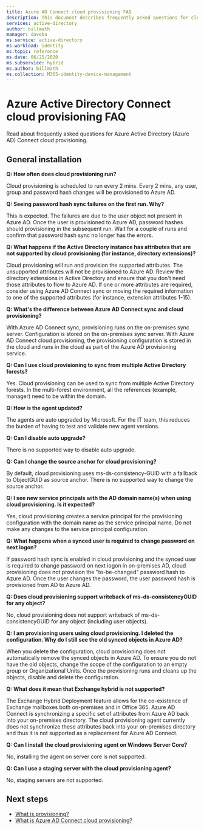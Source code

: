 ```yaml
---
title: Azure AD Connect cloud provisioning FAQ
description: This document describes frequently asked questions for cloud provisioning.
services: active-directory
author: billmath
manager: daveba
ms.service: active-directory
ms.workload: identity
ms.topic: reference
ms.date: 06/25/2020
ms.subservice: hybrid
ms.author: billmath
ms.collection: M365-identity-device-management
---
```

# Azure Active Directory Connect cloud provisioning FAQ

Read about frequently asked questions for Azure Active Directory (Azure AD) Connect cloud provisioning.

## General installation

**Q: How often does cloud provisioning run?**

Cloud provisioning is scheduled to run every 2 mins. Every 2 mins, any user, group and password hash changes will be provisioned to Azure AD.

**Q: Seeing password hash sync failures on the first run. Why?**

This is expected. The failures are due to the user object not present in Azure AD. Once the user is provisioned to Azure AD, password hashes should provisioning in the subsequent run. Wait for a couple of runs and confirm that password hash sync no longer has the errors.

**Q: What happens if the Active Directory instance has attributes that are not supported by cloud provisioning (for instance, directory extensions)?**

Cloud provisioning will run and provision the supported attributes. The unsupported attributes will not be provisioned to Azure AD. Review the directory extensions in Active Directory and ensure that you don't need those attributes to flow to Azure AD. If one or more attributes are required, consider using Azure AD Connect sync or moving the required information to one of the supported attributes (for instance, extension attributes 1-15).

**Q: What's the difference between Azure AD Connect sync and cloud provisioning?**

With Azure AD Connect sync, provisioning runs on the on-premises sync server. Configuration is stored on the on-premises sync server. With Azure AD Connect cloud provisioning, the provisioning configuration is stored in the cloud and runs in the cloud as part of the Azure AD provisioning service. 

**Q: Can I use cloud provisioning to sync from multiple Active Directory forests?**

Yes. Cloud provisioning can be used to sync from multiple Active Directory forests. In the multi-forest environment, all the references (example, manager) need to be within the domain.  

**Q: How is the agent updated?**

The agents are auto upgraded by Microsoft. For the IT team, this reduces the burden of having to test and validate new agent versions. 

**Q: Can I disable auto upgrade?**

There is no supported way to disable auto upgrade.

**Q: Can I change the source anchor for cloud provisioning?**

By default, cloud provisioning uses ms-ds-consistency-GUID with a fallback to ObjectGUID as source anchor. There is no supported way to change the source anchor.

**Q: I see new service principals with the AD domain name(s) when using cloud provisioning. Is it expected?**

Yes, cloud provisioning creates a service principal for the provisioning configuration with the domain name as the service principal name. Do not make any changes to the service principal configuration.

**Q: What happens when a synced user is required to change password on next logon?**

If password hash sync is enabled in cloud provisioning and the synced user is required to change password on next logon in on-premises AD, cloud provisioning does not provision the "to-be-changed" password hash to Azure AD. Once the user changes the password, the user password hash is provisioned from AD to Azure AD.

**Q: Does cloud provisioning support writeback of ms-ds-consistencyGUID for any object?**

No, cloud provisioning does not support writeback of ms-ds-consistencyGUID for any object (including user objects). 

**Q: I am provisioning users using cloud provisioning. I deleted the configuration. Why do I still see the old synced objects in Azure AD?** 

When you delete the configuration, cloud provisioning does not automatically remove the synced objects in Azure AD. To ensure you do not have the old objects, change the scope of the configuration to an empty group or Organizational Units. Once the provisioning runs and cleans up the objects, disable and delete the  configuration. 

**Q:  What does it mean that Exchange hybrid is not supported?**

The Exchange Hybrid Deployment feature allows for the co-existence of Exchange mailboxes both on-premises and in Office 365. Azure AD Connect is synchronizing a specific set of attributes from Azure AD back into your on-premises directory.  The cloud provisioning agent currently does not synchronize these attributes back into your on-premises directory and thus it is not supported as a replacement for Azure AD Connect.

**Q:  Can I install the cloud provisioning agent on Windows Server Core?**

No, installing the agent on server core is not supported.

**Q:  Can I use a staging server with the cloud provisioning agent?**

No, staging servers are not supported.

## Next steps 

- [What is provisioning?](what-is-provisioning.md)
- [What is Azure AD Connect cloud provisioning?](what-is-cloud-provisioning.md)
